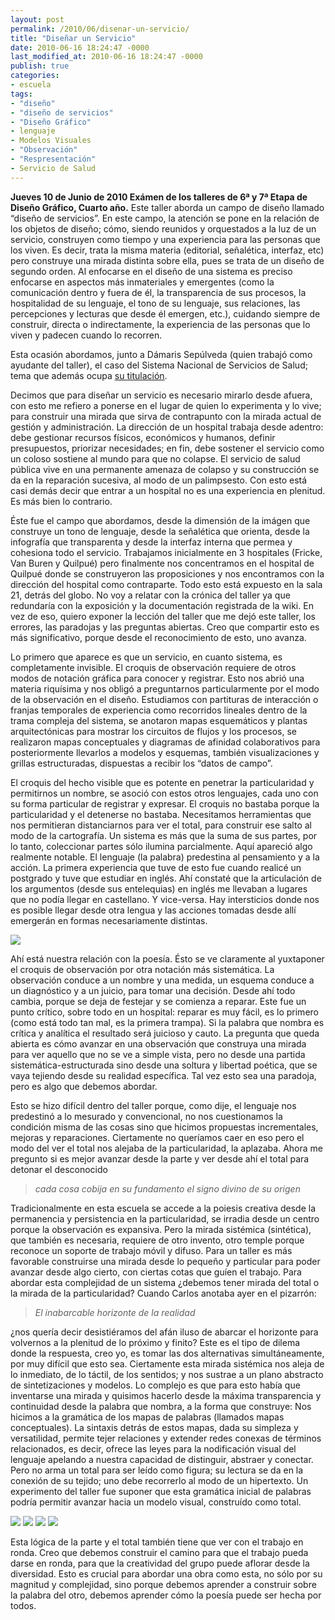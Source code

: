 ```yaml
---
layout: post
permalink: /2010/06/disenar-un-servicio/
title: "Diseñar un Servicio"
date: 2010-06-16 18:24:47 -0000
last_modified_at: 2010-06-16 18:24:47 -0000
publish: true
categories:
- escuela
tags:
- "diseño"
- "diseño de servicios"
- "Diseño Gráfico"
- lenguaje
- Modelos Visuales
- "Observación"
- "Respresentación"
- Servicio de Salud
---
```

**Jueves 10 de Junio de 2010 Exámen de los talleres de 6ª y 7ª Etapa de Diseño Gráfico, Cuarto año.** Este taller aborda un campo de diseño llamado “diseño de servicios”. En este campo, la atención se pone en la relación de los objetos de diseño; cómo, siendo reunidos y orquestados a la luz de un servicio, construyen como tiempo y una experiencia para las personas que los viven. Es decir, trata la misma materia (editorial, señalética, interfaz, etc) pero construye una mirada distinta sobre ella, pues se trata de un diseño de segundo orden. Al enfocarse en el diseño de una sistema es preciso enfocarse en aspectos más inmateriales y emergentes (como la comunicación dentro y fuera de él, la transparencia de sus procesos, la hospitalidad de su lenguaje, el tono de su lenguaje, sus relaciones, las percepciones y lecturas que desde él emergen, etc.), cuidando siempre de construir, directa o indirectamente, la experiencia de las personas que lo viven y padecen cuando lo recorren.

Esta ocasión abordamos, junto a Dámaris Sepúlveda (quien trabajó como ayudante del taller), el caso del Sistema Nacional de Servicios de Salud; tema que además ocupa [su titulación](http://wiki.ead.pucv.cl/index.php/Servicio_de_Salud).

Decimos que para diseñar un servicio es necesario mirarlo desde afuera, con esto me refiero a ponerse en el lugar de quien lo experimenta y lo vive; para construir una mirada que sirva de contrapunto con la mirada actual de gestión y administración. La dirección de un hospital trabaja desde adentro: debe gestionar recursos físicos, económicos y humanos, definir presupuestos, priorizar necesidades; en fin, debe sostener el servicio como un coloso sostiene al mundo para que no colapse. El servicio de salud pública vive en una permanente amenaza de colapso y su construcción se da en la reparación sucesiva, al modo de un palimpsesto. Con esto está casi demás decir que entrar a un hospital no es una experiencia en plenitud. Es más bien lo contrario.

Éste fue el campo que abordamos, desde la dimensión de la imágen que construye un tono de lenguaje, desde la señalética que orienta, desde la infografía que transparenta y desde la interfaz interna que permea y cohesiona todo el servicio. Trabajamos inicialmente en 3 hospitales (Fricke, Van Buren y Quilpué) pero finalmente nos concentramos en el hospital de Quilpué donde se construyeron las proposiciones y nos encontramos con la dirección del hospital como contraparte. Todo esto está expuesto en la sala 21, detrás del globo. No voy a relatar con la crónica del taller ya que redundaría con la exposición y la documentación registrada de la wiki. En vez de eso, quiero exponer la lección del taller que me dejó este taller, los errores, las paradojas y las preguntas abiertas. Creo que compartir esto es más significativo, porque desde el reconocimiento de esto, uno avanza.

Lo primero que aparece es que un servicio, en cuanto sistema, es completamente invisible. El croquis de observación requiere de otros modos de notación gráfica para conocer y registrar. Esto nos abrió una materia riquísima y nos obligó a preguntarnos particularmente por el modo de la observación en el diseño. Estudiamos con partituras de interacción o franjas temporales de experiencia como recorridos lineales dentro de la trama compleja del sistema, se anotaron mapas esquemáticos y plantas arquitectónicas para mostrar los circuitos de flujos y los procesos, se realizaron mapas conceptuales y diagramas de afinidad colaborativos para posteriormente llevarlos a modelos y esquemas, también visualizaciones y grillas estructuradas, dispuestas a recibir los “datos de campo”.

El croquis del hecho visible que es potente en penetrar la particularidad y permitirnos un nombre, se asoció con estos otros lenguajes, cada uno con su forma particular de registrar y expresar. El croquis no bastaba porque la particularidad y el detenerse no bastaba. Necesitamos herramientas que nos permitieran distanciarnos para ver el total, para construir ese salto al modo de la cartografía. Un sistema es más que la suma de sus partes, por lo tanto, coleccionar partes sólo ilumina parcialmente. Aquí apareció algo realmente notable. El lenguaje (la palabra) predestina al pensamiento y a la acción. La primera experiencia que tuve de esto fue cuando realicé un postgrado y tuve que estudiar en inglés. Ahí constaté que la articulación de los argumentos (desde sus entelequias) en inglés me llevaban a lugares que no podía llegar en castellano. Y vice-versa. Hay intersticios donde nos es posible llegar desde otra lengua y las acciones tomadas desde allí emergerán en formas necesariamente distintas.

[![](http://www.ead.pucv.cl/wp-content/archivos/2010/06/Partitura-propuesta-para-la-urgencia-605x343.png)](http://www.ead.pucv.cl/wp-content/archivos/2010/06/Partitura-propuesta-para-la-urgencia.png "Partitura de Interacción propuesta para el servicio de Urgencia")

Ahí está nuestra relación con la poesía. Ésto se ve claramente al yuxtaponer el croquis de observación por otra notación más sistemática. La observación conduce a un nombre y una medida, un esquema conduce a un diagnóstico y a un juicio, para tomar una decisión. Desde ahí todo cambia, porque se deja de festejar y se comienza a reparar. Este fue un punto crítico, sobre todo en un hospital: reparar es muy fácil, es lo primero (como está todo tan mal, es la primera trampa). Si la palabra que nombra es crítica y analítica el resultado será juicioso y cauto. La pregunta que queda abierta es cómo avanzar en una observación que construya una mirada para ver aquello que no se ve a simple vista, pero no desde una partida sistemática-estructurada sino desde una soltura y libertad poética, que se vaya tejiendo desde su realidad específica. Tal vez esto sea una paradoja, pero es algo que debemos abordar.

Esto se hizo difícil dentro del taller porque, como dije, el lenguaje nos predestinó a lo mesurado y convencional, no nos cuestionamos la condición misma de las cosas sino que hicimos propuestas incrementales, mejoras y reparaciones. Ciertamente no queríamos caer en eso pero el modo del ver el total nos alejaba de la particularidad, la aplazaba. Ahora me pregunto si es mejor avanzar desde la parte y ver desde ahí el total para detonar el desconocido

> _cada cosa cobija en su fundamento el signo divino de su origen_

Tradicionalmente en esta escuela se accede a la poiesis creativa desde la permanencia y persistencia en la particularidad, se irradia desde un centro porque la observación es expansiva. Pero la mirada sistémica (sintética), que también es necesaria, requiere de otro invento, otro temple porque reconoce un soporte de trabajo móvil y difuso. Para un taller es más favorable construirse una mirada desde lo pequeño y particular para poder avanzar desde algo cierto, con ciertas cotas que guíen el trabajo. Para abordar esta complejidad de un sistema ¿debemos tener mirada del total o la mirada de la particularidad? Cuando Carlos anotaba ayer en el pizarrón:

> _El inabarcable horizonte de la realidad_

¿nos quería decir desistiéramos del afán iluso de abarcar el horizonte para volvernos a la plenitud de lo próximo y finito? Este es el tipo de dilema donde la respuesta, creo yo, es tomar las dos alternativas simultáneamente, por muy difícil que esto sea. Ciertamente esta mirada sistémica nos aleja de lo inmediato, de lo táctil, de los sentidos; y nos sustrae a un plano abstracto de sintetizaciones y modelos. Lo complejo es que para esto había que inventarse una mirada y quisimos hacerlo desde la máxima transparencia y continuidad desde la palabra que nombra, a la forma que construye: Nos hicimos a la gramática de los mapas de palabras (llamados mapas conceptuales). La sintaxis detrás de estos mapas, dada su simpleza y versatilidad, permite tejer relaciones y extender redes conexas de términos relacionados, es decir, ofrece las leyes para la nodificación visual del lenguaje apelando a nuestra capacidad de distinguir, abstraer y conectar. Pero no arma un total para ser leído como figura; su lectura se da en la conexión de su tejido; uno debe recorrerlo al modo de un hipertexto. Un experimento del taller fue suponer que esta gramática inicial de palabras podría permitir avanzar hacia un modelo visual, construído como total.

[![](http://www.ead.pucv.cl/wp-content/archivos/2010/06/burgos-260x221.png)](http://www.ead.pucv.cl/wp-content/archivos/2010/06/burgos.png "Modelo de Javiera Burgos") [![](http://www.ead.pucv.cl/wp-content/archivos/2010/06/ceron-260x220.png)](http://www.ead.pucv.cl/wp-content/archivos/2010/06/ceron.png "Modelo de Valeria Cerón") [![](http://www.ead.pucv.cl/wp-content/archivos/2010/06/aldea-260x152.png)](http://www.ead.pucv.cl/wp-content/archivos/2010/06/aldea.png "Modelo de Eleonora Aldea") [![](http://www.ead.pucv.cl/wp-content/archivos/2010/06/vera-260x227.png)](http://www.ead.pucv.cl/wp-content/archivos/2010/06/vera.png "Modelo de Francisco Vera")

Esta lógica de la parte y el total también tiene que ver con el trabajo en ronda. Creo que debemos construir el camino para que el trabajo pueda darse en ronda, para que la creatividad del grupo puede aflorar desde la diversidad. Esto es crucial para abordar una obra como esta, no sólo por su magnitud y complejidad, sino porque debemos aprender a construir sobre la palabra del otro, debemos aprender cómo la poesía puede ser hecha por todos.
